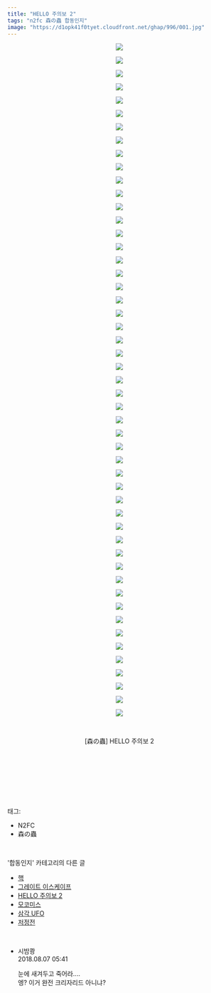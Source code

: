 ```yaml
---
title: "HELLO 주의보 2"
tags: "n2fc 森の蟲 합동인지"
image: "https://d1opk41f0tyet.cloudfront.net/ghap/996/001.jpg"
---
```

<div class="article">
<p style="text-align: center; clear: none; float: none;"><img src="{{ site.imgserver10 }}/ghap/996/001.jpg"/></p>
<p style="text-align: center; clear: none; float: none;"><img src="{{ site.imgserver10 }}/ghap/996/002.jpg"/></p>
<p style="text-align: center; clear: none; float: none;"><img src="{{ site.imgserver10 }}/ghap/996/003.jpg"/></p>
<p style="text-align: center; clear: none; float: none;"><img src="{{ site.imgserver10 }}/ghap/996/004.jpg"/></p>
<p style="text-align: center; clear: none; float: none;"><img src="{{ site.imgserver10 }}/ghap/996/005.jpg"/></p>
<p style="text-align: center; clear: none; float: none;"><img src="{{ site.imgserver10 }}/ghap/996/006.jpg"/></p>
<p style="text-align: center; clear: none; float: none;"><img src="{{ site.imgserver10 }}/ghap/996/007.jpg"/></p>
<p style="text-align: center; clear: none; float: none;"><img src="{{ site.imgserver10 }}/ghap/996/008.jpg"/></p>
<p style="text-align: center; clear: none; float: none;"><img src="{{ site.imgserver10 }}/ghap/996/009.jpg"/></p>
<p style="text-align: center; clear: none; float: none;"><img src="{{ site.imgserver10 }}/ghap/996/010.jpg"/></p>
<p style="text-align: center; clear: none; float: none;"><img src="{{ site.imgserver10 }}/ghap/996/011.jpg"/></p>
<p style="text-align: center; clear: none; float: none;"><img src="{{ site.imgserver10 }}/ghap/996/012.jpg"/></p>
<p style="text-align: center; clear: none; float: none;"><img src="{{ site.imgserver10 }}/ghap/996/013.jpg"/></p>
<p style="text-align: center; clear: none; float: none;"><img src="{{ site.imgserver10 }}/ghap/996/014.jpg"/></p>
<p style="text-align: center; clear: none; float: none;"><img src="{{ site.imgserver10 }}/ghap/996/015.jpg"/></p>
<p style="text-align: center; clear: none; float: none;"><img src="{{ site.imgserver10 }}/ghap/996/016.jpg"/></p>
<p style="text-align: center; clear: none; float: none;"><img src="{{ site.imgserver10 }}/ghap/996/017.jpg"/></p>
<p style="text-align: center; clear: none; float: none;"><img src="{{ site.imgserver10 }}/ghap/996/018.jpg"/></p>
<p style="text-align: center; clear: none; float: none;"><img src="{{ site.imgserver10 }}/ghap/996/019.jpg"/></p>
<p style="text-align: center; clear: none; float: none;"><img src="{{ site.imgserver10 }}/ghap/996/020.jpg"/></p>
<p style="text-align: center; clear: none; float: none;"><img src="{{ site.imgserver10 }}/ghap/996/021.jpg"/></p>
<p style="text-align: center; clear: none; float: none;"><img src="{{ site.imgserver10 }}/ghap/996/022.jpg"/></p>
<p style="text-align: center; clear: none; float: none;"><img src="{{ site.imgserver10 }}/ghap/996/023.jpg"/></p>
<p style="text-align: center; clear: none; float: none;"><img src="{{ site.imgserver10 }}/ghap/996/024.jpg"/></p>
<p style="text-align: center; clear: none; float: none;"><img src="{{ site.imgserver10 }}/ghap/996/025.jpg"/></p>
<p style="text-align: center; clear: none; float: none;"><img src="{{ site.imgserver10 }}/ghap/996/026.jpg"/></p>
<p style="text-align: center; clear: none; float: none;"><img src="{{ site.imgserver10 }}/ghap/996/027.jpg"/></p>
<p style="text-align: center; clear: none; float: none;"><img src="{{ site.imgserver10 }}/ghap/996/028.jpg"/></p>
<p style="text-align: center; clear: none; float: none;"><img src="{{ site.imgserver10 }}/ghap/996/029.jpg"/></p>
<p style="text-align: center; clear: none; float: none;"><img src="{{ site.imgserver10 }}/ghap/996/030.jpg"/></p>
<p style="text-align: center; clear: none; float: none;"><img src="{{ site.imgserver10 }}/ghap/996/031.jpg"/></p>
<p style="text-align: center; clear: none; float: none;"><img src="{{ site.imgserver10 }}/ghap/996/032.jpg"/></p>
<p style="text-align: center; clear: none; float: none;"><img src="{{ site.imgserver10 }}/ghap/996/033.jpg"/></p>
<p style="text-align: center; clear: none; float: none;"><img src="{{ site.imgserver10 }}/ghap/996/034.jpg"/></p>
<p style="text-align: center; clear: none; float: none;"><img src="{{ site.imgserver10 }}/ghap/996/035.jpg"/></p>
<p style="text-align: center; clear: none; float: none;"><img src="{{ site.imgserver10 }}/ghap/996/036.jpg"/></p>
<p style="text-align: center; clear: none; float: none;"><img src="{{ site.imgserver10 }}/ghap/996/037.jpg"/></p>
<p style="text-align: center; clear: none; float: none;"><img src="{{ site.imgserver10 }}/ghap/996/038.jpg"/></p>
<p style="text-align: center; clear: none; float: none;"><img src="{{ site.imgserver10 }}/ghap/996/039.jpg"/></p>
<p style="text-align: center; clear: none; float: none;"><img src="{{ site.imgserver10 }}/ghap/996/040.jpg"/></p>
<p style="text-align: center; clear: none; float: none;"><img src="{{ site.imgserver10 }}/ghap/996/041.jpg"/></p>
<p style="text-align: center; clear: none; float: none;"><img src="{{ site.imgserver10 }}/ghap/996/042.jpg"/></p>
<p style="text-align: center; clear: none; float: none;"><img src="{{ site.imgserver10 }}/ghap/996/043.jpg"/></p>
<p style="text-align: center; clear: none; float: none;"><img src="{{ site.imgserver10 }}/ghap/996/044.jpg"/></p>
<p style="text-align: center; clear: none; float: none;"><img src="{{ site.imgserver10 }}/ghap/996/045.jpg"/></p>
<p style="text-align: center; clear: none; float: none;"><img src="{{ site.imgserver10 }}/ghap/996/046.jpg"/></p>
<p style="text-align: center; clear: none; float: none;"><img src="{{ site.imgserver10 }}/ghap/996/047.jpg"/></p>
<p style="text-align: center; clear: none; float: none;"><img src="{{ site.imgserver10 }}/ghap/996/048.jpg"/></p>
<p style="text-align: center; clear: none; float: none;"><img src="{{ site.imgserver10 }}/ghap/996/049.jpg"/></p>
<p style="text-align: center; clear: none; float: none;"><img src="{{ site.imgserver10 }}/ghap/996/050.jpg"/></p>
<p style="text-align: center; clear: none; float: none;"><img src="{{ site.imgserver10 }}/ghap/996/051.jpg"/></p>
<p style="text-align: center; clear: none; float: none;"><br/></p>
<p style="text-align: center; clear: none; float: none;">[森の蟲] HELLO 주의보 2</p>
<p style="text-align: center; clear: none; float: none;"><br/></p>
<p style="text-align: center; clear: none; float: none;"><br/></p>
<p><br/></p>
</div><br/>
<div class="tagTrail">
<p>태그: </p>
<ul>
<li>N2FC</li>
<li>森の蟲</li>
</ul>
</div><br/>
<div class="another">
<p>'합동인지' 카테고리의 다른 글</p>
<ul>
<li><a href="/ghap_1053">핵</a></li>
<li><a href="/ghap_1036">그레이트 이스케이프</a></li>
<li><a href="/ghap_996">HELLO 주의보 2</a></li>
<li><a href="/ghap_960">모코미스</a></li>
<li><a href="/ghap_814">삼각 UFO</a></li>
<li><a href="/ghap_590">저정전</a></li>
</ul>
</div><br/>
<div class="cb_module cb_fluid">
<div class="cb_wrt cb_profile">
<div class="comment">
<ul>
<li class="cb_thumb_off" id="comment15302325">
<div class="cb_comment_area">
<div class="cb_info_area">
<div class="cb_section">
<span class="cb_nick_name">시밤쾅</span>
</div>
<div class="cb_section">
<span class="cb_date">2018.08.07 05:41 </span>
</div>
</div>
<div class="cb_dsc_comment">
<p class="cb_dsc">
											눈에 새겨두고 죽어라....<br/>
엥? 이거 완전 크리자리드 아니냐?
										</p>
</div>
</div></li>
</ul>
</div>
</div><!-- commentList close -->
</div><br/>
